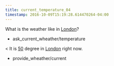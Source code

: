 ```yaml
---
title: current_temperature_04
timestamp: 2016-10-09T15:19:28.614470264-04:00
---
```


What is the weather like in [London](city)?
* ask_current_wheather/temperature

< It is [50](temperature) degree in [London](city) right now.
* provide_wheather/current
